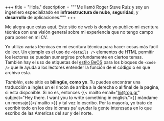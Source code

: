 +++
title = "Hola."
description = """Me llamó Roger Steve Ruiz y soy un ingeniero especializado en
__infraestructura de nube__, __seguridad__, y __desarrollo__ de aplicaciones."""
+++

Me alegra que estas aquí. Este sitio de web is donde yo publico mi escritura
técnica con una visión general sobre mi experiencia que no tengo campo para
poner en mi CV.

Yo utilizo varias técnicas en mi escritura técnica para hacer cosas más fácil de
leer. Un ejemplo es el uso de `<details />` elementos de HTML permitir los
lectores se puedan sumergirse profundamente en ciertos temas. También hay el uso
de etiquetas del [estilo BeOS](https://en.wikipedia.org/wiki/BeOS) para los
bloques de `<code />` que le ayuda a los lectores entender la función de el
código o en que archivo esta.

_También_, este sitio es **bilingüe, como yo**. Tu puedes encontrar una traducción a
ingles un el rincón de arriba a la derecha o al final de la pagina, si esta
disponible. Si no es, entonces {{< mailto
email="hi@rog.gr"
subject="Hey there. I want you to write something in english.">}}
mándame un mensaje{{</ mailto >}} y tal vez lo escribo. Por la
mayoría, yo trato de escribir todo en los dos idiomas pa' ayudar la gente
interesada en lo que escribo de las Americas del sur y del norte.
